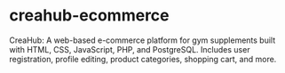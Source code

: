 # creahub-ecommerce
CreaHub: A web-based e-commerce platform for gym supplements built with HTML, CSS, JavaScript, PHP, and PostgreSQL. Includes user registration, profile editing, product categories, shopping cart, and more.
